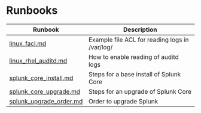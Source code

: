 # Runbooks

| Runbook | Description |
| ------- | ----------- |
| [linux_facl.md](linux_facl.md) | Example file ACL for reading logs in /var/log/ |
| [linux_rhel_auditd.md](linux_rhel_auditd.md) | How to enable reading of auditd logs |
| [splunk_core_install.md](splunk_core_install.md) | Steps for a base install of Splunk Core |
| [splunk_core_upgrade.md](splunk_core_upgrade.md) | Steps for an upgrade of Splunk Core |
| [splunk_upgrade_order.md](splunk_upgrade_order.md) | Order to upgrade Splunk |
